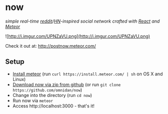 now
===

_simple real-time [reddit](https://www.reddit.com/)/[HN](https://news.ycombinator.com/)-inspired social network crafted with [React](https://facebook.github.io/react/) and [Meteor](https://www.meteor.com/)_

![http://i.imgur.com/UPNZaVU.png](http://i.imgur.com/UPNZaVU.png)

Check it out at: http://postnow.meteor.com/


## Setup

 * [Install meteor](https://www.meteor.com/install) (run `curl https://install.meteor.com/ | sh` on OS X and Linux)
 * [Download now via zip from github](https://github.com/omnidan/now/archive/master.zip) (or run `git clone https://github.com/omnidan/now`)
 * Change into the directory (run `cd now`)
 * Run now via `meteor`
 * Access http://localhost:3000 - that's it!